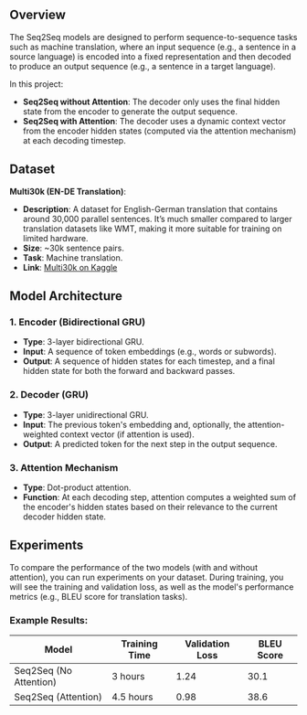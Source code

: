## Overview

The Seq2Seq models are designed to perform sequence-to-sequence tasks such as machine translation, where an input sequence (e.g., a sentence in a source language) is encoded into a fixed representation and then decoded to produce an output sequence (e.g., a sentence in a target language).

In this project:
- **Seq2Seq without Attention**: The decoder only uses the final hidden state from the encoder to generate the output sequence.
- **Seq2Seq with Attention**: The decoder uses a dynamic context vector from the encoder hidden states (computed via the attention mechanism) at each decoding timestep.

## Dataset

**Multi30k (EN-DE Translation)**:
   - **Description**: A dataset for English-German translation that contains around 30,000 parallel sentences. It’s much smaller compared to larger translation datasets like WMT, making it more suitable for training on limited hardware.
   - **Size**: ~30k sentence pairs.
   - **Task**: Machine translation.
   - **Link**: [Multi30k on Kaggle](https://www.kaggle.com/datasets/mohamedlotfy50/wmt-2014-english-german)

## Model Architecture

### 1. Encoder (Bidirectional GRU)
- **Type**: 3-layer bidirectional GRU.
- **Input**: A sequence of token embeddings (e.g., words or subwords).
- **Output**: A sequence of hidden states for each timestep, and a final hidden state for both the forward and backward passes.

### 2. Decoder (GRU)
- **Type**: 3-layer unidirectional GRU.
- **Input**: The previous token's embedding and, optionally, the attention-weighted context vector (if attention is used).
- **Output**: A predicted token for the next step in the output sequence.

### 3. Attention Mechanism 
- **Type**: Dot-product attention.
- **Function**: At each decoding step, attention computes a weighted sum of the encoder's hidden states based on their relevance to the current decoder hidden state.

## Experiments

To compare the performance of the two models (with and without attention), you can run experiments on your dataset. During training, you will see the training and validation loss, as well as the model's performance metrics (e.g., BLEU score for translation tasks).

### Example Results:

| Model               | Training Time | Validation Loss | BLEU Score |
|---------------------|---------------|-----------------|------------|
| Seq2Seq (No Attention) | 3 hours       | 1.24            | 30.1       |
| Seq2Seq (Attention)    | 4.5 hours     | 0.98            | 38.6       |
